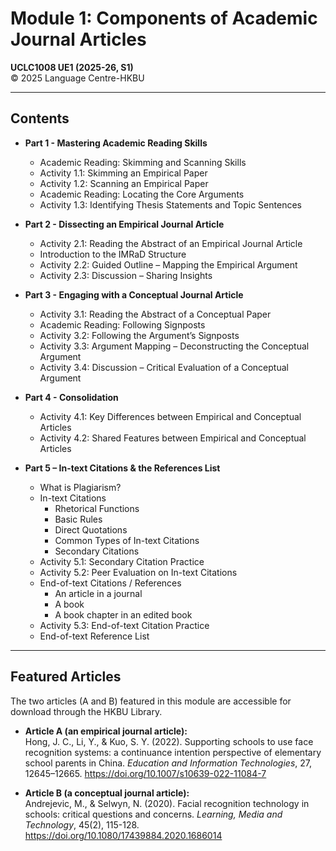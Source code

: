 # Module 1: Components of Academic Journal Articles

**UCLC1008 UE1 (2025-26, S1)**  
© 2025 Language Centre-HKBU

---

## Contents

- **Part 1 - Mastering Academic Reading Skills**  
  - Academic Reading: Skimming and Scanning Skills  
  - Activity 1.1: Skimming an Empirical Paper  
  - Activity 1.2: Scanning an Empirical Paper  
  - Academic Reading: Locating the Core Arguments  
  - Activity 1.3: Identifying Thesis Statements and Topic Sentences

- **Part 2 - Dissecting an Empirical Journal Article**  
  - Activity 2.1: Reading the Abstract of an Empirical Journal Article  
  - Introduction to the IMRaD Structure  
  - Activity 2.2: Guided Outline – Mapping the Empirical Argument  
  - Activity 2.3: Discussion – Sharing Insights

- **Part 3 - Engaging with a Conceptual Journal Article**  
  - Activity 3.1: Reading the Abstract of a Conceptual Paper  
  - Academic Reading: Following Signposts  
  - Activity 3.2: Following the Argument’s Signposts  
  - Activity 3.3: Argument Mapping – Deconstructing the Conceptual Argument  
  - Activity 3.4: Discussion – Critical Evaluation of a Conceptual Argument

- **Part 4 - Consolidation**  
  - Activity 4.1: Key Differences between Empirical and Conceptual Articles  
  - Activity 4.2: Shared Features between Empirical and Conceptual Articles

- **Part 5 – In-text Citations & the References List**  
  - What is Plagiarism?  
  - In-text Citations  
    - Rhetorical Functions  
    - Basic Rules  
    - Direct Quotations  
    - Common Types of In-text Citations  
    - Secondary Citations  
  - Activity 5.1: Secondary Citation Practice  
  - Activity 5.2: Peer Evaluation on In-text Citations  
  - End-of-text Citations / References  
    - An article in a journal  
    - A book  
    - A book chapter in an edited book  
  - Activity 5.3: End-of-text Citation Practice  
  - End-of-text Reference List

---

## Featured Articles

The two articles (A and B) featured in this module are accessible for download through the HKBU Library.

- **Article A (an empirical journal article):**  
  Hong, J. C., Li, Y., & Kuo, S. Y. (2022). Supporting schools to use face recognition systems: a continuance intention perspective of elementary school parents in China. *Education and Information Technologies*, 27, 12645–12665. https://doi.org/10.1007/s10639-022-11084-7

- **Article B (a conceptual journal article):**  
  Andrejevic, M., & Selwyn, N. (2020). Facial recognition technology in schools: critical questions and concerns. *Learning, Media and Technology*, 45(2), 115-128. https://doi.org/10.1080/17439884.2020.1686014